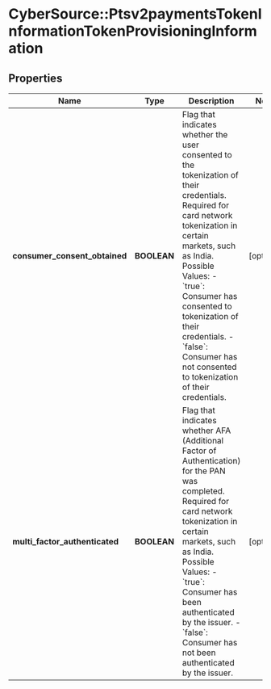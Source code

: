 # CyberSource::Ptsv2paymentsTokenInformationTokenProvisioningInformation

## Properties
Name | Type | Description | Notes
------------ | ------------- | ------------- | -------------
**consumer_consent_obtained** | **BOOLEAN** | Flag that indicates whether the user consented to the tokenization of their credentials. Required for card network tokenization in certain markets, such as India. Possible Values: - &#x60;true&#x60;: Consumer has consented to tokenization of their credentials. - &#x60;false&#x60;: Consumer has not consented to tokenization of their credentials.  | [optional] 
**multi_factor_authenticated** | **BOOLEAN** | Flag that indicates whether AFA (Additional Factor of Authentication) for the PAN was completed. Required for card network tokenization in certain markets, such as India. Possible Values: - &#x60;true&#x60;: Consumer has been authenticated by the issuer. - &#x60;false&#x60;: Consumer has not been authenticated by the issuer.  | [optional] 


